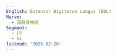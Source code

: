 ```yaml
---
English: Extensor Digitorum Longus (EDL)
Nerve:
  - 深腓骨神経
Segment:
  - L5
  - S1
lastmod: '2025-02-26'
---
```


